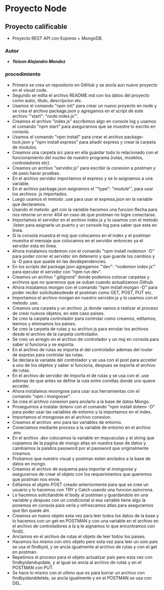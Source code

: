# Proyecto Node

## Proyecto calificable

- Proyecto REST API con Express + MongoDB.

### Autor

- **_Yeison Alejandro Mendez_**

### procedimiento

- Primero se crea un repositorio en GitHub y se ancla aun nuevo proyecto en el visual code.
- Segundo se edita el archivo README.md con los datos del proyecto como autor, titulo, descripcion etc.
- Usamos el comando "npm init" para crear un nuevo proyecto en node y se crea el archivo package.json y agregamos en el script de este archivo '"start": "node index.js"'.
- Creamos el archivo "index.js" escribimos algo en console log y usamos el comando "npm start" para asegurarnos que se muestre lo escrito en consola.
- Usamos el comando "npm install" para crear el archivo package-lock.json y "npm install express" para añadir express y crear la carpeta de modulos.
- Creamos una carpeta src para en ella guardar todo lo relacionado con el funcionamiento del nucleo de nuestro programa (rutas, modelos, controladores etc).
- Creamos un archivo "servidor.js" para escribir la conexion a postman y de paso hacer pruebas.
- En el archivo servidor importamos el express y se lo asignamos a una variable.
- En el archivo package.json asignamos el '"type": "module"', para usar los archivos .js importados.
- Luego usamos el metodo .use para usar el express.json en la variable que declaramos.
- Usando el metodo .get con la variable hacemos una funcion flecha para nos retorne un error 404 en caso de que postman no logre conectarse.
- Importamos el servidor en el archivo index.js y lo usamos con el metodo .listen para asignarle un puerto y un console log para saber que esta en linea.
- Si la consola muestra el msj que colocamos en el index y el postman muestra el mensaje que colocamos en el servidor entonces ya el servidor esta en linea.
- Ahora instalamos nodemon con el comando "npm install nodemon -D" para poder correr el servidor sin detenerlo y que guarde los cambios y la -D para que quede en las   devdependencies.
- En los scripts del package.json agregamos '"dev": "nodemon index.js"' para ejecutar el servidor con "npm run dev".
- Creamos un archivo ".gitignore" donde podemos colocar carpetas y archivos que no queremos que se suban cuando actualizamos Github.
- Ahora instalamos morgan con el comando "npm install morgan -D" para poder recibir solicitudesdesde el postman como GET, POST, PUT etc.
- Importamos el archivo morgan en nuestro servidor.js y lo usamos con el metodo .use.
- Creamos una carpeta y un archivo .js donde vamos a realizar el proceso de crear nuevos objetos, en este caso paises.
- Se creo la carpeta controlador para controlar como creamos, editamos, leemos y elminamos los paises.
- Se creo la carpeta de rutas y su archivo js para enrutar los archivos desde el archivo de la carpeta controlador.
- Se creo un arreglo en el archivo de controlador y un msj en consola para saber si funciona y se exporta.
- En el archivo de rutas se importa el del controlador ademas del router de express para controlar las rutas.
- Se declara la variable del controlador y se usa con el post para acceder a uno de los objetos y saber si funciona, despues se exporta el archivo de rutas.
- En el archivo de servidor de importa el de rutas y se usa con el .use ademas de que antes se define la ruta entre comillas donde uno quiere acceder.
- Ahora instalamos moongose para usar sus herramientas con el comando "npm i mongoose".
- Se crea el archivo conexion para anclarlo a la base de datos Mongo.
- Proseguimos a instalar dotenv con el comando "npm install dotenv -D" para poder usar las variables de entorno y la importamos en el index.
- Importamos el mongoose en el archivo conexion.
- Creamos el archivo .env para las variables de entorno.
- Conectamos mediante process a la variable de entorno en el archivo .env
- En el archivo .dev colocamos la variable en mayusculas y el string que copiamos de la pagina de mongo atlas en nuestra base de datos y cambiamos la palabra password por el password que originalmente creamos.
-  Probamos que nuestro visual y postman esten anclados a la base de datos en mongo.
- Creamos el archivo de esquema para importar el mongoose y asegurarnos de crear el objeto con los requerimientos que queremos que postman nos envie.
- Editamos el objeto POST creado anteriormente para que se cree un usuario y lo hacemos con TRY y Catch usando una funcion asincrona.
- Lo hacemos solicitandole el body al postman y guardandolo en una variable y despues con un condicional si esa variable tiene algo la ponemos en consola para verla y refrescamos atlas para asegurarnos que tbn quede ahi.
- Creamos un nuevo objeto esta vez para leer todos los datos de la base y lo hacemos con un get en POSTMAN y con una variable en el archivo en el archivo de controladores a la q le aignamos lo que encontramos con find(). 
- Anclamos en el archivo de rutas el objeto de leer todos los paises.
- Hacemos los mismo con otro objeto pero esta vez para leer un solo país se usa el findbyid, y se ancla igualmente al archivo de rutas y con el get en postman.
- Repetimos el proceso para el objeto actualizar país pero esta vez con findbyidandupdate, y al igual se ancla al archivo de rutas y en el POSTMAN con PUT.
- Se hace lo mismo con el ultimo que es para borrar un archivo con findbyidanddelete, se ancla igualmente y en el POSTMAN se usa con DEL.